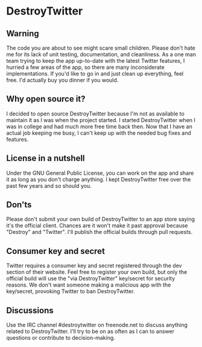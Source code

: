 # DestroyTwitter

## Warning
The code you are about to see might scare small children. Please don't hate me for its lack of unit testing, documentation, and cleanliness. As a one man team trying to keep the app up-to-date with the latest Twitter features, I hurried a few areas of the app, so there are many inconsiderate implementations. If you'd like to go in and just clean up everything, feel free. I'd actually buy you dinner if you would.

## Why open source it?
I decided to open source DestroyTwitter because I'm not as available to maintain it as I was when the project started. I started DestroyTwitter when I was in college and had much more free time back then. Now that I have an actual job keeping me busy, I can't keep up with the needed bug fixes and features.

## License in a nutshell
Under the GNU General Public License, you can work on the app and share it as long as you don't charge anything. I kept DestroyTwitter free over the past few years and so should you.

## Don'ts
Please don't submit your own build of DestroyTwitter to an app store saying it's the official client. Chances are it won't make it past approval because "Destroy" and "Twitter". I'll publish the official builds through pull requests.

## Consumer key and secret
Twitter requires a consumer key and secret registered through the dev section of their website. Feel free to register your own build, but only the official build will use the "via DestroyTwitter" key/secret for security reasons. We don't want someone making a malicious app with the key/secret, provoking Twitter to ban DestroyTwitter.

## Discussions
Use the IRC channel #destroytwitter on freenode.net to discuss anything related to DestroyTwitter. I'll try to be on as often as I can to answer questions or contribute to decision-making.